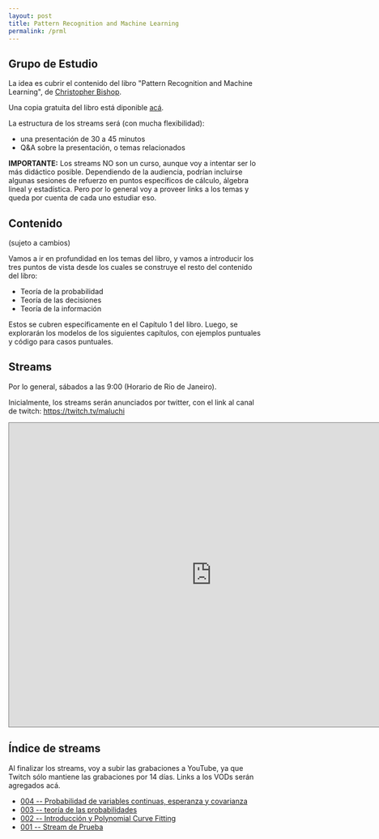 ```yaml
---
layout: post
title: Pattern Recognition and Machine Learning
permalink: /prml
---
```


## Grupo de Estudio

La idea es cubrir el contenido del libro "Pattern Recognition and Machine Learning", de [Christopher Bishop](https://www.microsoft.com/en-us/research/people/cmbishop/).

Una copia gratuita del libro está diponible [acá](https://www.microsoft.com/en-us/research/people/cmbishop/prml-book/).

La estructura de los streams será (con mucha flexibilidad):

* una presentación de 30 a 45 minutos
* Q&A sobre la presentación, o temas relacionados

**IMPORTANTE:** Los streams NO son un curso, aunque voy a intentar ser lo más didáctico posible. Dependiendo de la audiencia, podrían incluirse algunas sesiones de refuerzo en puntos específicos de cálculo, álgebra lineal y estadística. Pero por lo general voy a proveer links a los temas y queda por cuenta de cada uno estudiar eso.

## Contenido
(sujeto a cambios)

Vamos a ir en profundidad en los temas del libro, y vamos a introducir los tres puntos de vista desde los cuales se construye el resto del contenido del libro:

* Teoría de la probabilidad
* Teoría de las decisiones
* Teoría de la información

Estos se cubren específicamente en el Capítulo 1 del libro. Luego, se explorarán los modelos de los siguientes capítulos, con ejemplos puntuales y código para casos puntuales.

## Streams

Por lo general, sábados a las 9:00 (Horario de Rio de Janeiro).

Inicialmente, los streams serán anunciados por twitter, con el link al canal de twitch: <a  href="https://twitch.tv/maluchi">https://twitch.tv/maluchi<span class="fa fa-twitch fa-lg main-list-item-icon"></span></a>

<iframe src="https://calendar.google.com/calendar/embed?height=600&wkst=2&bgcolor=%23ffffff&ctz=America%2FSao_Paulo&src=cG4xMnQxZnVlZHRnMmhxajJkYW1ocWV0bThAZ3JvdXAuY2FsZW5kYXIuZ29vZ2xlLmNvbQ&color=%23F6BF26" style="border:solid 1px #777" width="800" height="600" frameborder="0" scrolling="no"></iframe>

## Índice de streams

Al finalizar los streams, voy a subir las grabaciones a YouTube, ya que Twitch sólo mantiene las grabaciones por 14 días. Links a los VODs serán agregados acá.

* [004 -- Probabilidad de variables continuas, esperanza y covarianza](https://youtu.be/m9Z0VjD3KY0)
* [003 -- teoría de las probabilidades](https://youtu.be/AZ2P9HZ34FI)
* [002 -- Introducción y Polynomial Curve Fitting](https://youtu.be/xdyHPreK1_I)
* [001 -- Stream de Prueba](https://youtu.be/FUXvSpvtTUE)
